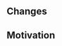 ## Changes

<!-- Describe *what* you are changing in this PR. -->

## Motivation

<!-- Describe *why* you are making these changes and link to any related JIRA tickets [KK-XXXX] -->
